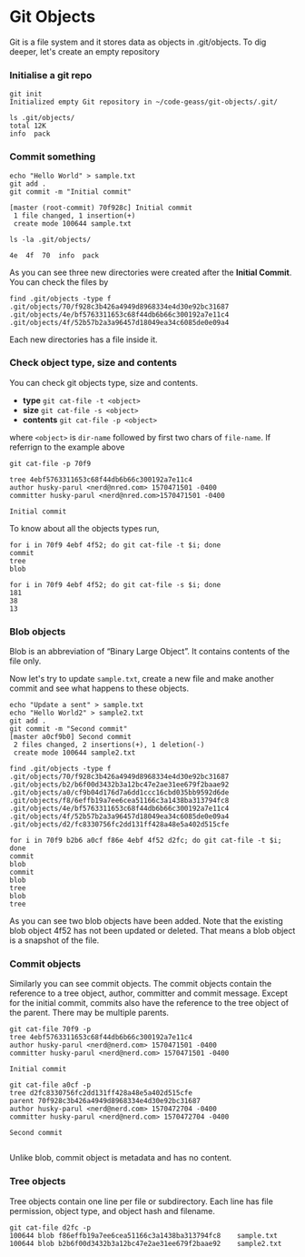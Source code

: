 # Git Objects

Git is a file system and it stores data as objects in .git/objects. To dig deeper, let's create an empty repository 

### Initialise a git repo

```
git init
Initialized empty Git repository in ~/code-geass/git-objects/.git/

ls .git/objects/
total 12K
info  pack
```
### Commit something

```
echo "Hello World" > sample.txt
git add .
git commit -m "Initial commit"

[master (root-commit) 70f928c] Initial commit
 1 file changed, 1 insertion(+)
 create mode 100644 sample.txt

ls -la .git/objects/

4e  4f  70  info  pack
```

As you can see three new directories were created after the __Initial Commit__. You can check the files by 

```
find .git/objects -type f
.git/objects/70/f928c3b426a4949d8968334e4d30e92bc31687
.git/objects/4e/bf5763311653c68f44db6b66c300192a7e11c4
.git/objects/4f/52b57b2a3a96457d18049ea34c6085de0e09a4
```
Each new directories has a file inside it.

### Check object type, size and contents

You can check git objects type, size and contents. 
- __type__ `git cat-file -t <object>`
- __size__ `git cat-file -s <object>`
- __contents__ `git cat-file -p <object>`

where `<object>` is `dir-name` followed by first two chars of `file-name`. If referrign to the example above 

```
git cat-file -p 70f9

tree 4ebf5763311653c68f44db6b66c300192a7e11c4
author husky-parul <nerd@nred.com> 1570471501 -0400
committer husky-parul <nerd@nred.com>1570471501 -0400

Initial commit

```

To know about all the objects types run,

```
for i in 70f9 4ebf 4f52; do git cat-file -t $i; done
commit
tree
blob

for i in 70f9 4ebf 4f52; do git cat-file -s $i; done
181
38
13

```

### Blob objects
Blob is an abbreviation of “Binary Large Object”. It contains contents of the file only. 

Now let's try to update `sample.txt`, create a new file and make another commit and see what happens to these objects.

```
echo "Update a sent" > sample.txt
echo "Hello World2" > sample2.txt
git add .
git commit -m "Second commit"
[master a0cf9b0] Second commit
 2 files changed, 2 insertions(+), 1 deletion(-)
 create mode 100644 sample2.txt

find .git/objects -type f
.git/objects/70/f928c3b426a4949d8968334e4d30e92bc31687
.git/objects/b2/b6f00d3432b3a12bc47e2ae31ee679f2baae92
.git/objects/a0/cf9b04d176d7a6dd1ccc16cbd035bb9592d6de
.git/objects/f8/6effb19a7ee6cea51166c3a1438ba313794fc8
.git/objects/4e/bf5763311653c68f44db6b66c300192a7e11c4
.git/objects/4f/52b57b2a3a96457d18049ea34c6085de0e09a4
.git/objects/d2/fc8330756fc2dd131ff428a48e5a402d515cfe

for i in 70f9 b2b6 a0cf f86e 4ebf 4f52 d2fc; do git cat-file -t $i; done
commit
blob
commit
blob
tree
blob
tree

```
As you can see two blob objects have been added. Note that the existing blob object 4f52 has not been updated or deleted. That means a blob object is a snapshot of the file.

### Commit objects
Similarly you can see commit objects. The commit objects contain the reference to a tree object, author, committer and commit message. Except for the initial commit, commits also have the reference to the tree object of the parent. There may be multiple parents. 

```
git cat-file 70f9 -p
tree 4ebf5763311653c68f44db6b66c300192a7e11c4
author husky-parul <nerd@nerd.com> 1570471501 -0400
committer husky-parul <nerd@nerd.com> 1570471501 -0400

Initial commit

git cat-file a0cf -p
tree d2fc8330756fc2dd131ff428a48e5a402d515cfe
parent 70f928c3b426a4949d8968334e4d30e92bc31687
author husky-parul <nerd@nerd.com> 1570472704 -0400
committer husky-parul <nerd@nerd.com> 1570472704 -0400

Second commit


```

Unlike blob, commit object is metadata and has no content.

### Tree objects

Tree objects contain one line per file or subdirectory. Each line has file permission, object type, and object hash and filename.

```
git cat-file d2fc -p
100644 blob f86effb19a7ee6cea51166c3a1438ba313794fc8	sample.txt
100644 blob b2b6f00d3432b3a12bc47e2ae31ee679f2baae92	sample2.txt

```


